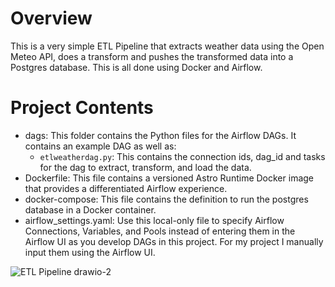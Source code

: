 Overview
========

This is a very simple ETL Pipeline that extracts weather data using the Open Meteo API, does a transform and pushes the transformed data into a Postgres database. This is all done using Docker and Airflow.

Project Contents
================

- dags: This folder contains the Python files for the Airflow DAGs. It contains an example DAG as well as:
    - `etlweatherdag.py`: This contains the connection ids, dag_id and tasks for the dag to extract, transform, and load the data.
- Dockerfile: This file contains a versioned Astro Runtime Docker image that provides a differentiated Airflow experience.
- docker-compose: This file contains the definition to run the postgres database in a Docker container. 
- airflow_settings.yaml: Use this local-only file to specify Airflow Connections, Variables, and Pools instead of entering them in the Airflow UI as you develop DAGs in this project. For my project I manually input them using the Airflow UI.

![ETL Pipeline drawio-2](https://github.com/user-attachments/assets/6e5d133d-3324-4918-87ac-98df10e8be48)
